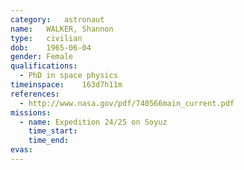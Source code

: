 ```yaml
---
category:	astronaut
name:	WALKER, Shannon
type:	civilian
dob:	1965-06-04
gender:	Female
qualifications:
  - PhD in space physics
timeinspace:	163d7h11m
references:
  - http://www.nasa.gov/pdf/740566main_current.pdf
missions:
  - name: Expedition 24/25 on Soyuz
    time_start:   
    time_end:     
evas:
---
```

